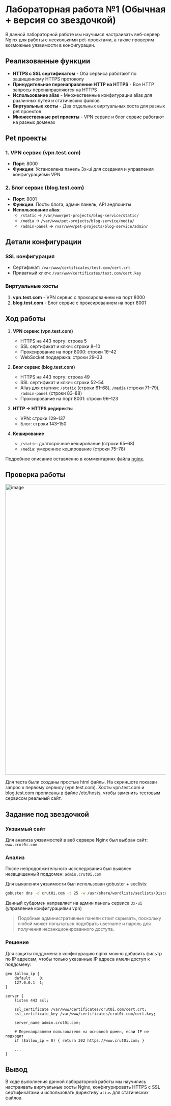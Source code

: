 # Лабораторная работа №1 (Обычная + версия со звездочкой)

В данной лабораторной работе мы научимся настраивать веб-сервер Nginx для работы с несколькими pet-проектами, а также проверим возможные уязвимости в конфигурации.

## Реализованные функции

- **HTTPS с SSL сертификатом** - Оба сервиса работают по защищенному HTTPS протоколу
- **Принудительное перенаправление HTTP на HTTPS** - Все HTTP запросы перенаправляются на HTTPS
- **Использование alias** - Множественные конфигурации alias для различных путей и статических файлов
- **Виртуальные хосты** - Два отдельных виртуальных хоста для разных pet проектов
- **Множественные pet проекты** - VPN сервис и блог сервис работают на разных доменах

## Pet проекты

### 1. VPN сервис (vpn.test.com)

- **Порт**: 8000
- **Функции**: Установлена панель 3x-ui для создания и управления конфигурациями VPN

### 2. Блог сервис (blog.test.com)

- **Порт**: 8001
- **Функции**: Посты блога, админ панель, API эндпоинты
- **Использование alias**:
  - `/static` → `/var/www/pet-projects/blog-service/static/`
  - `/media` → `/var/www/pet-projects/blog-service/media/`
  - `/admin-panel` → `/var/www/pet-projects/blog-service/admin/`

## Детали конфигурации

### SSL конфигурация

- Сертификат: `/var/www/certificates/test.com/cert.crt`
- Приватный ключ: `/var/www/certificates/test.com/cert.key`

### Виртуальные хосты

1. **vpn.test.com** - VPN сервис с проксированием на порт 8000
2. **blog.test.com** - Блог сервис с проксированием на порт 8001

## Ход работы

1. **VPN сервис (vpn.test.com)**

   - HTTPS на 443 порту: строка 5
   - SSL сертификат и ключ: строки 8–10
   - Проксирование на порт 8000: строки 16–42
   - WebSocket поддержка: строки 29–33

2. **Блог сервис (blog.test.com)**

   - HTTPS на 443 порту: строка 49
   - SSL сертификат и ключ: строки 52–54
   - Alias для статики: `/static` (строки 61–68), `/media` (строки 71–79), `/admin-panel` (строки 83–88)
   - Проксирование на порт 8001: строки 96–123

3. **HTTP → HTTPS редиректы**

   - VPN: строки 129–137
   - Блог: строки 143–150

4. **Кеширование**
   - `/static`: долгосрочное кеширование (строки 65–68)
   - `/media`: умеренное кеширование (строки 75–78)

Подробное описание оставленно в комментариях файла [nginx](nginx.conf).

## Проверка работы

<img width="1336" height="913" alt="image" src="https://github.com/user-attachments/assets/c7e15fce-5d62-4124-90c6-3a38cd00a0aa" />

Для теста были созданы простые html файлы. На скриншоте показан запрос к первому сервису (vpn.test.com). Хосты vpn.test.com и blog.test.com прописаны в файле /etc/hosts, чтобы заменить тестовым сервисом реальный сайт.

## Задание под звездочкой

### Уязвимый сайт

Для анализа уязвимостей в веб сервере Nginx был выбран сайт: `www.crut0i.com`

### Анализ

После непродолжительного иссследования был выявлен незащищенный поддомен: `admin.crut0i.com`

Для выявления уязвимости был использован gobuster + seclists:

```Bash
gobuster dns -d crut0i.com -t 25 -w /usr/share/wordlists/seclists/Discovery/DNS/subdomains-top1million-110000.txt
```

Данный субдомен направляет на админ панель сервиса `3x-ui` (управление конфигурациями vpn)

> Подобные административные панели стоит скрывать, поскольку любой может попытаться подобрать username и пароль для получения несанкционированного доступа.

### Решение

Для защиты поддомена в конфигурацию nginx можно добавить фильтр по IP адресам, чтобы только указанные IP адреса имели доступ к поддомену:

```Nginx
geo $allow_ip {
    default    0;
    127.0.0.1  1;
}

server {
    listen 443 ssl;

    ssl_certificate /var/www/certificates/crut0i.com/cert.crt;
    ssl_certificate_key /var/www/certificates/crut0i.com/cert.key;

    server_name admin.crut0i.com;

    # Перенаправляем пользователя на основной домен, если IP не подходит
    if ($allow_ip = 0) { return 302 https://www.crut0i.com; }

    ...
}
```

## Вывод

В ходе выполнения данной лабораторной работы мы научились настраивать виртуальные хосты Nginx, конфигурировать HTTPS с SSL сертификатами и использовать директиву `alias` для статических файлов.

